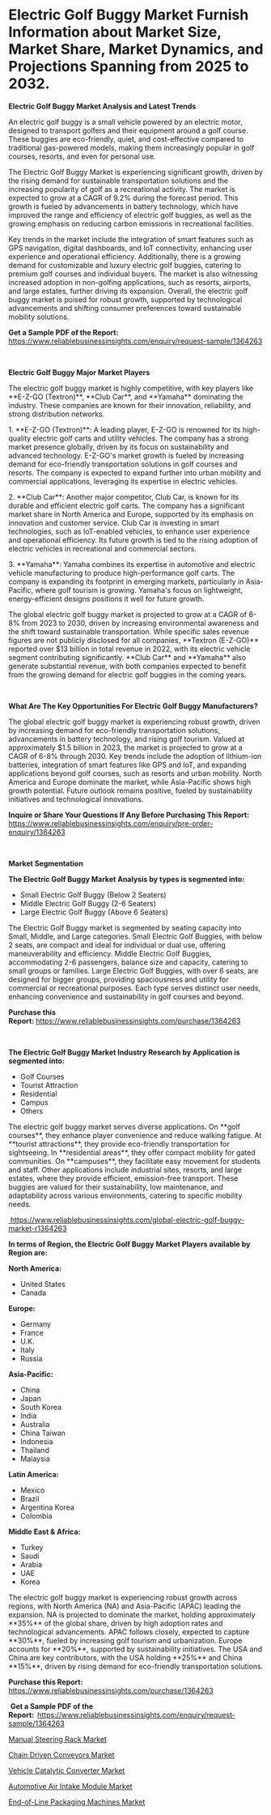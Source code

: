 <p><h1>Electric Golf Buggy Market Furnish Information about Market Size, Market Share, Market Dynamics, and Projections Spanning from 2025 to 2032.</h1></p><p><strong>Electric Golf Buggy Market Analysis and Latest Trends</strong></p>
<p><p>An electric golf buggy is a small vehicle powered by an electric motor, designed to transport golfers and their equipment around a golf course. These buggies are eco-friendly, quiet, and cost-effective compared to traditional gas-powered models, making them increasingly popular in golf courses, resorts, and even for personal use.</p><p>The Electric Golf Buggy Market is experiencing significant growth, driven by the rising demand for sustainable transportation solutions and the increasing popularity of golf as a recreational activity. The market is expected to grow at a CAGR of 9.2% during the forecast period. This growth is fueled by advancements in battery technology, which have improved the range and efficiency of electric golf buggies, as well as the growing emphasis on reducing carbon emissions in recreational facilities.</p><p>Key trends in the market include the integration of smart features such as GPS navigation, digital dashboards, and IoT connectivity, enhancing user experience and operational efficiency. Additionally, there is a growing demand for customizable and luxury electric golf buggies, catering to premium golf courses and individual buyers. The market is also witnessing increased adoption in non-golfing applications, such as resorts, airports, and large estates, further driving its expansion. Overall, the electric golf buggy market is poised for robust growth, supported by technological advancements and shifting consumer preferences toward sustainable mobility solutions.</p></p>
<p><strong>Get a Sample PDF of the Report:&nbsp;</strong> <a href="https://www.reliablebusinessinsights.com/enquiry/request-sample/1364263?utm_campaign=1877&utm_medium=2&utm_source=Github&utm_content=ia&utm_term=22012025&utm_id=electric-golf-buggy">https://www.reliablebusinessinsights.com/enquiry/request-sample/1364263</a></p>
<p>&nbsp;</p>
<p><strong>Electric Golf Buggy Major Market Players</strong></p>
<p><p>The electric golf buggy market is highly competitive, with key players like **E-Z-GO (Textron)**, **Club Car**, and **Yamaha** dominating the industry. These companies are known for their innovation, reliability, and strong distribution networks.</p><p>1. **E-Z-GO (Textron)**: A leading player, E-Z-GO is renowned for its high-quality electric golf carts and utility vehicles. The company has a strong market presence globally, driven by its focus on sustainability and advanced technology. E-Z-GO's market growth is fueled by increasing demand for eco-friendly transportation solutions in golf courses and resorts. The company is expected to expand further into urban mobility and commercial applications, leveraging its expertise in electric vehicles.</p><p>2. **Club Car**: Another major competitor, Club Car, is known for its durable and efficient electric golf carts. The company has a significant market share in North America and Europe, supported by its emphasis on innovation and customer service. Club Car is investing in smart technologies, such as IoT-enabled vehicles, to enhance user experience and operational efficiency. Its future growth is tied to the rising adoption of electric vehicles in recreational and commercial sectors.</p><p>3. **Yamaha**: Yamaha combines its expertise in automotive and electric vehicle manufacturing to produce high-performance golf carts. The company is expanding its footprint in emerging markets, particularly in Asia-Pacific, where golf tourism is growing. Yamaha's focus on lightweight, energy-efficient designs positions it well for future growth.</p><p>The global electric golf buggy market is projected to grow at a CAGR of 6-8% from 2023 to 2030, driven by increasing environmental awareness and the shift toward sustainable transportation. While specific sales revenue figures are not publicly disclosed for all companies, **Textron (E-Z-GO)** reported over $13 billion in total revenue in 2022, with its electric vehicle segment contributing significantly. **Club Car** and **Yamaha** also generate substantial revenue, with both companies expected to benefit from the growing demand for electric golf buggies in the coming years.</p></p>
<p>&nbsp;</p>
<p><strong>What Are The Key Opportunities For Electric Golf Buggy Manufacturers?</strong></p>
<p><p>The global electric golf buggy market is experiencing robust growth, driven by increasing demand for eco-friendly transportation solutions, advancements in battery technology, and rising golf tourism. Valued at approximately $1.5 billion in 2023, the market is projected to grow at a CAGR of 6-8% through 2030. Key trends include the adoption of lithium-ion batteries, integration of smart features like GPS and IoT, and expanding applications beyond golf courses, such as resorts and urban mobility. North America and Europe dominate the market, while Asia-Pacific shows high growth potential. Future outlook remains positive, fueled by sustainability initiatives and technological innovations.</p></p>
<p><strong>Inquire or Share Your Questions If Any Before Purchasing This Report:</strong> <a href="https://www.reliablebusinessinsights.com/enquiry/pre-order-enquiry/1364263?utm_campaign=1877&utm_medium=2&utm_source=Github&utm_content=ia&utm_term=22012025&utm_id=electric-golf-buggy">https://www.reliablebusinessinsights.com/enquiry/pre-order-enquiry/1364263</a></p>
<p>&nbsp;</p>
<p><strong>Market Segmentation</strong></p>
<p><strong>The Electric Golf Buggy Market Analysis by types is segmented into:</strong></p>
<p><ul><li>Small Electric Golf Buggy (Below 2 Seaters)</li><li>Middle Electric Golf Buggy (2-6 Seaters)</li><li>Large Electric Golf Buggy (Above 6 Seaters)</li></ul></p>
<p><p>The Electric Golf Buggy market is segmented by seating capacity into Small, Middle, and Large categories. Small Electric Golf Buggies, with below 2 seats, are compact and ideal for individual or dual use, offering maneuverability and efficiency. Middle Electric Golf Buggies, accommodating 2-6 passengers, balance size and capacity, catering to small groups or families. Large Electric Golf Buggies, with over 6 seats, are designed for bigger groups, providing spaciousness and utility for commercial or recreational purposes. Each type serves distinct user needs, enhancing convenience and sustainability in golf courses and beyond.</p></p>
<p><strong>Purchase this Report:&nbsp;</strong><a href="https://www.reliablebusinessinsights.com/purchase/1364263?utm_campaign=1877&utm_medium=2&utm_source=Github&utm_content=ia&utm_term=22012025&utm_id=electric-golf-buggy">https://www.reliablebusinessinsights.com/purchase/1364263</a></p>
<p>&nbsp;</p>
<p><strong>The Electric Golf Buggy Market Industry Research by Application is segmented into:</strong></p>
<p><ul><li>Golf Courses</li><li>Tourist Attraction</li><li>Residential</li><li>Campus</li><li>Others</li></ul></p>
<p><p>The electric golf buggy market serves diverse applications. On **golf courses**, they enhance player convenience and reduce walking fatigue. At **tourist attractions**, they provide eco-friendly transportation for sightseeing. In **residential areas**, they offer compact mobility for gated communities. On **campuses**, they facilitate easy movement for students and staff. Other applications include industrial sites, resorts, and large estates, where they provide efficient, emission-free transport. These buggies are valued for their sustainability, low maintenance, and adaptability across various environments, catering to specific mobility needs.</p></p>
<p><a href="https://www.reliablebusinessinsights.com/global-electric-golf-buggy-market-r1364263?utm_campaign=1877&utm_medium=2&utm_source=Github&utm_content=ia&utm_term=22012025&utm_id=electric-golf-buggy">&nbsp;https://www.reliablebusinessinsights.com/global-electric-golf-buggy-market-r1364263</a></p>
<p><strong>In terms of Region, the Electric Golf Buggy Market Players available by Region are:</strong></p>
<p>
    <p> <strong> North America: </strong>
        <ul>
            <li>United States</li>
            <li>Canada</li>
        </ul>
        </p> 
    <p> <strong> Europe: </strong>
        <ul>
            <li>Germany</li>
            <li>France</li>
            <li>U.K.</li>
            <li>Italy</li>
            <li>Russia</li>
        </ul>
        </p> 
    <p> <strong> Asia-Pacific: </strong>
        <ul>
            <li>China</li>
            <li>Japan</li>
            <li>South Korea</li>
            <li>India</li>
            <li>Australia</li>
            <li>China Taiwan</li>
            <li>Indonesia</li>
            <li>Thailand</li>
            <li>Malaysia</li>
        </ul>
        </p> 
    <p> <strong> Latin America: </strong>
        <ul>
            <li>Mexico</li>
            <li>Brazil</li>
            <li>Argentina Korea</li>
            <li>Colombia</li>
        </ul>
        </p> 
    <p> <strong> Middle East & Africa: </strong>
        <ul>
            <li>Turkey</li>
            <li>Saudi</li>
            <li>Arabia</li>
            <li>UAE</li>
            <li>Korea</li>
        </ul>
    </p>
    </p>
<p><p>The electric golf buggy market is experiencing robust growth across regions, with North America (NA) and Asia-Pacific (APAC) leading the expansion. NA is projected to dominate the market, holding approximately **35%** of the global share, driven by high adoption rates and technological advancements. APAC follows closely, expected to capture **30%**, fueled by increasing golf tourism and urbanization. Europe accounts for **20%**, supported by sustainability initiatives. The USA and China are key contributors, with the USA holding **25%** and China **15%**, driven by rising demand for eco-friendly transportation solutions.</p></p>
<p><strong>Purchase this Report: </strong><a href="https://www.reliablebusinessinsights.com/purchase/1364263?utm_campaign=1877&utm_medium=2&utm_source=Github&utm_content=ia&utm_term=22012025&utm_id=electric-golf-buggy">https://www.reliablebusinessinsights.com/purchase/1364263</a></p>
<p>&nbsp;<strong>Get a Sample PDF of the Report:&nbsp;&nbsp;</strong><a href="https://www.reliablebusinessinsights.com/enquiry/request-sample/1364263?utm_campaign=1877&utm_medium=2&utm_source=Github&utm_content=ia&utm_term=22012025&utm_id=electric-golf-buggy">https://www.reliablebusinessinsights.com/enquiry/request-sample/1364263</a></p>
<p><strong></strong></p>
<p><p><a href="https://github.com/steidmindy199393/Market-Research-Report-List-1/blob/main/manual-steering-rack-market.md?utm_campaign=1877&utm_medium=2&utm_source=Github&utm_content=ia&utm_term=22012025&utm_id=electric-golf-buggy">Manual Steering Rack Market</a></p><p><a href="https://www.linkedin.com/pulse/chain-driven-conveyors-market-study-provides-key-insights-projected-betzf?utm_campaign=1877&utm_medium=2&utm_source=Github&utm_content=ia&utm_term=22012025&utm_id=electric-golf-buggy">Chain Driven Conveyors Market</a></p><p><a href="https://github.com/klindsey95/Market-Research-Report-List-1/blob/main/vehicle-catalytic-converter-market.md?utm_campaign=1877&utm_medium=2&utm_source=Github&utm_content=ia&utm_term=22012025&utm_id=electric-golf-buggy">Vehicle Catalytic Converter Market</a></p><p><a href="https://www.linkedin.com/pulse/projected-cagr-13-report-automotive-air-intake-module-market-ur5gf?utm_campaign=1877&utm_medium=2&utm_source=Github&utm_content=ia&utm_term=22012025&utm_id=electric-golf-buggy">Automotive Air Intake Module Market</a></p><p><a href="https://www.linkedin.com/pulse/projected-growth-end-of-line-packaging-machines-market-key-forces-o48nf?utm_campaign=1877&utm_medium=2&utm_source=Github&utm_content=ia&utm_term=22012025&utm_id=electric-golf-buggy">End-of-Line Packaging Machines Market</a></p></p>